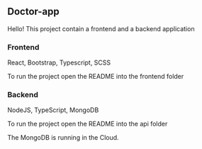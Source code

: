 ## Doctor-app

Hello! This project contain a frontend and a backend application

### Frontend

React, Bootstrap, Typescript, SCSS

To run the project open the README into the frontend folder

### Backend

NodeJS, TypeScript, MongoDB

To run the project open the README into the api folder

The MongoDB is running in the Cloud.

